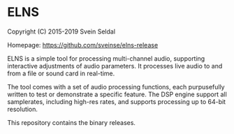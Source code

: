 # ELNS

Copyright (C) 2015-2019 Svein Seldal

Homepage: https://github.com/sveinse/elns-release

ELNS is a simple tool for processing multi-channel audio, supporting interactive
adjustments of audio parameters. It processes live audio to and from a file
or sound card in real-time.

The tool comes with a set of audio processing functions, each purpusefully
written to test or demonstrate a specific feature.
The DSP engine support all samplerates, including high-res rates, and supports
processing up to 64-bit resolution.

This repository contains the binary releases.
